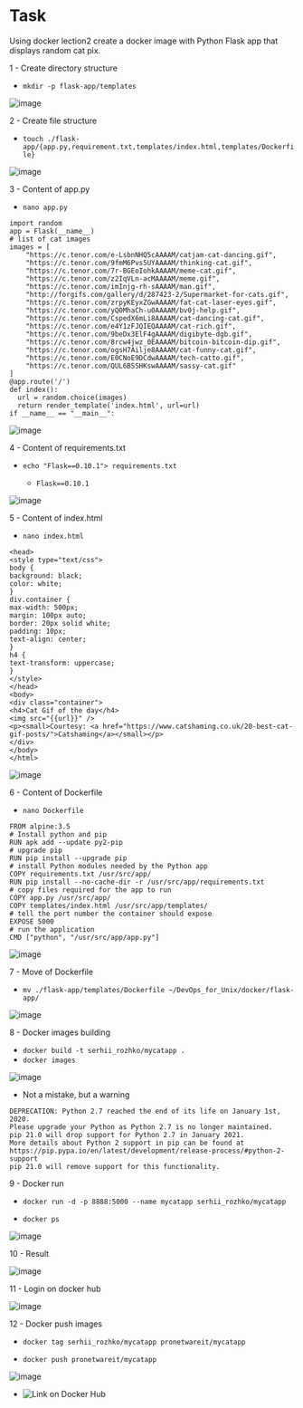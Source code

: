 # Task #
Using docker lection2 create a docker image with Python Flask app that displays random cat pix.

1 - Create directory structure

- `mkdir -p flask-app/templates`

![image](https://github.com/pronetware-it/DevOps_for_Unix/blob/main/docker/mkdir.gif)

2 - Create file structure 


- `touch ./flask-app/{app.py,requirement.txt,templates/index.html,templates/Dockerfile}`


![image](https://github.com/pronetware-it/DevOps_for_Unix/blob/main/docker/touch.gif)

3 - Content of app.py

- `nano app.py`

```from flask import Flask, render_template
import random
app = Flask(__name__)
# list of cat images
images = [
    "https://c.tenor.com/e-LsbnNHQ5cAAAAM/catjam-cat-dancing.gif",
    "https://c.tenor.com/9fmM6Pvs5UYAAAAM/thinking-cat.gif",
    "https://c.tenor.com/7r-BGEoIohkAAAAM/meme-cat.gif",
    "https://c.tenor.com/z2IqVLn-acMAAAAM/meme.gif",
    "https://c.tenor.com/imInjg-rh-sAAAAM/man.gif",
    "http://forgifs.com/gallery/d/287423-2/Supermarket-for-cats.gif",
    "https://c.tenor.com/zrpyKEyxZGwAAAAM/fat-cat-laser-eyes.gif",
    "https://c.tenor.com/yQ0MhaCh-u0AAAAM/bv0j-help.gif",
    "https://c.tenor.com/CspedX6mLi8AAAAM/cat-dancing-cat.gif",
    "https://c.tenor.com/e4Y1zFJQIEQAAAAM/cat-rich.gif",
    "https://c.tenor.com/9beDx3ElF4gAAAAM/digibyte-dgb.gif",
    "https://c.tenor.com/8rcw4jwz_0EAAAAM/bitcoin-bitcoin-dip.gif",
    "https://c.tenor.com/ogsH7Ailje8AAAAM/cat-funny-cat.gif",
    "https://c.tenor.com/E0CNoE9DCdwAAAAM/tech-catto.gif",
    "https://c.tenor.com/QUL6BSSHKswAAAAM/sassy-cat.gif"
]
@app.route('/')
def index():
  url = random.choice(images)
  return render_template('index.html', url=url)
if __name__ == "__main__":
```

![image](https://github.com/pronetware-it/DevOps_for_Unix/blob/main/docker/content-app.gif)

4 - Content of requirements.txt

- `echo "Flask==0.10.1"> requirements.txt`

  - `Flask==0.10.1`


![image](https://github.com/pronetware-it/DevOps_for_Unix/blob/main/docker/requ.gif)

5 - Content of index.html

- `nano index.html`

```<html>
<head>
<style type="text/css">
body {
background: black;
color: white;
}
div.container {
max-width: 500px;
margin: 100px auto;
border: 20px solid white;
padding: 10px;
text-align: center;
}
h4 {
text-transform: uppercase;
}
</style>
</head>
<body>
<div class="container">
<h4>Cat Gif of the day</h4>
<img src="{{url}}" />
<p><small>Courtesy: <a href="https://www.catshaming.co.uk/20-best-cat-gif-posts/">Catshaming</a></small></p>
</div>
</body>
</html>
```

![image](https://github.com/pronetware-it/DevOps_for_Unix/blob/main/docker/index.gif)

6 - Content of Dockerfile

- `nano Dockerfile`

```# our base image
FROM alpine:3.5
# Install python and pip
RUN apk add --update py2-pip
# upgrade pip
RUN pip install --upgrade pip
# install Python modules needed by the Python app
COPY requirements.txt /usr/src/app/
RUN pip install --no-cache-dir -r /usr/src/app/requirements.txt
# copy files required for the app to run
COPY app.py /usr/src/app/
COPY templates/index.html /usr/src/app/templates/
# tell the port number the container should expose
EXPOSE 5000
# run the application
CMD ["python", "/usr/src/app/app.py"]
```

![image](https://github.com/pronetware-it/DevOps_for_Unix/blob/main/docker/content-docker.gif)


7 - Move of Dockerfile

- `mv ./flask-app/templates/Dockerfile ~/DevOps_for_Unix/docker/flask-app/`

![image](https://github.com/pronetware-it/DevOps_for_Unix/blob/main/docker/mv-dockerfile.gif) 


8 - Docker images building

- `docker build -t serhii_rozhko/mycatapp .`
- `docker images`

![image](https://github.com/pronetware-it/DevOps_for_Unix/blob/main/docker/docker-build.gif)

- Not a mistake, but a warning

```
DEPRECATION: Python 2.7 reached the end of its life on January 1st, 2020.
Please upgrade your Python as Python 2.7 is no longer maintained. 
pip 21.0 will drop support for Python 2.7 in January 2021. 
More details about Python 2 support in pip can be found at 
https://pip.pypa.io/en/latest/development/release-process/#python-2-support 
pip 21.0 will remove support for this functionality.
```

9 - Docker run 

- `docker run -d -p 8888:5000 --name mycatapp serhii_rozhko/mycatapp`

- `docker ps`

![image](https://github.com/pronetware-it/DevOps_for_Unix/blob/main/docker/docker-run.gif)


10 - Result

![image](https://github.com/pronetware-it/DevOps_for_Unix/blob/main/docker/docker-run-result.gif)


11 - Login on docker hub

![image](https://github.com/pronetware-it/DevOps_for_Unix/blob/main/docker/docker-login.gif)

12 - Docker push images

- `docker tag serhii_rozhko/mycatapp pronetwareit/mycatapp`

- `docker push pronetwareit/mycatapp`

![image](https://github.com/pronetware-it/DevOps_for_Unix/blob/main/docker/docker-push.png)

- ![Link on Docker Hub]()


